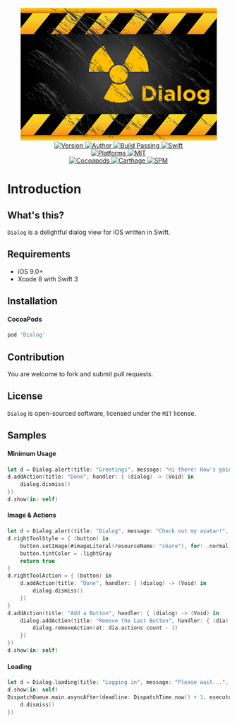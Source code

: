 
<p align="center">
  <img src="./Dialog.png" alt="Dialog">
  <br/><a href="https://cocoapods.org/pods/Dialog">
  <img alt="Version" src="https://img.shields.io/badge/version-1.0.0-brightgreen.svg">
  <img alt="Author" src="https://img.shields.io/badge/author-Meniny-blue.svg">
  <img alt="Build Passing" src="https://img.shields.io/badge/build-passing-brightgreen.svg">
  <img alt="Swift" src="https://img.shields.io/badge/swift-3.0%2B-orange.svg">
  <br/>
  <img alt="Platforms" src="https://img.shields.io/badge/platform-iOS-lightgrey.svg">
  <img alt="MIT" src="https://img.shields.io/badge/license-MIT-blue.svg">
  <br/>
  <img alt="Cocoapods" src="https://img.shields.io/badge/cocoapods-compatible-brightgreen.svg">
  <img alt="Carthage" src="https://img.shields.io/badge/carthage-working%20on-red.svg">
  <img alt="SPM" src="https://img.shields.io/badge/swift%20package%20manager-working%20on-red.svg">
  </a>
</p>

# Introduction

## What's this?

`Dialog` is a delightful dialog view for iOS written in Swift.

## Requirements

* iOS 9.0+
* Xcode 8 with Swift 3

## Installation

#### CocoaPods

```ruby
pod 'Dialog'
```

## Contribution

You are welcome to fork and submit pull requests.

## License

`Dialog` is open-sourced software, licensed under the `MIT` license.

## Samples

#### Minimum Usage

```swift
let d = Dialog.alert(title: "Greetings", message: "Hi there! How's going?")
d.addAction(title: "Done", handler: { (dialog) -> (Void) in
    dialog.dismiss()
})
d.show(in: self)
```

#### Image & Actions

```swift
let d = Dialog.alert(title: "Dialog", message: "Check out my avatar!", image: #imageLiteral(resourceName: "avatar"))
d.rightToolStyle = { (button) in
    button.setImage(#imageLiteral(resourceName: "share"), for: .normal)
    button.tintColor = .lightGray
    return true
}
d.rightToolAction = { (button) in
    d.addAction(title: "Done", handler: { (dialog) -> (Void) in
        dialog.dismiss()
    })
}
d.addAction(title: "Add a Button", handler: { (dialog) -> (Void) in
    dialog.addAction(title: "Remove the Last Button", handler: { (dia) -> (Void) in
        dialog.removeAction(at: dia.actions.count - 1)
    })
})
d.show(in: self)
```

#### Loading

```swift
let d = Dialog.loading(title: "Logging in", message: "Please wait...", image: #imageLiteral(resourceName: "avatar"))
d.show(in: self)
DispatchQueue.main.asyncAfter(deadline: DispatchTime.now() + 3, execute: {
    d.dismiss()
})
```
